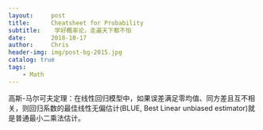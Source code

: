 ```yaml
---
layout:     post
title:      Cheatsheet for Probability
subtitle:    学好概率论，走遍天下都不怕
date:       2018-10-17
author:     Chris
header-img: img/post-bg-2015.jpg
catalog: true
tags:
    - Math
---
```


高斯-马尔可夫定理：在线性回归模型中，如果误差满足零均值、同方差且互不相关，则回归系数的最佳线性无偏估计(BLUE, Best Linear unbiased estimator)就是普通最小二乘法估计。

